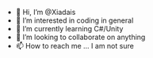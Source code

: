 - 👋 Hi, I’m @Xiadais
- 👀 I’m interested in coding in general
- 🌱 I’m currently learning C#/Unity
- 💞️ I’m looking to collaborate on anything
- 📫 How to reach me ... I am not sure
